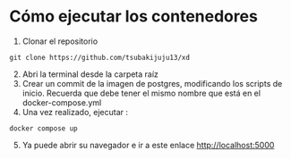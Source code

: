# Cómo ejecutar los contenedores 

1. Clonar el repositorio
```
git clone https://github.com/tsubakijuju13/xd
```
2. Abri la terminal desde la carpeta raíz
3. Crear un commit de la imagen de postgres, modificando los scripts de inicio. Recuerda que debe tener el mismo nombre que está en el docker-compose.yml
4. Una vez realizado, ejecutar : 
```
docker compose up 
```
5. Ya puede abrir su navegador e ir a este enlace <http://localhost:5000>
